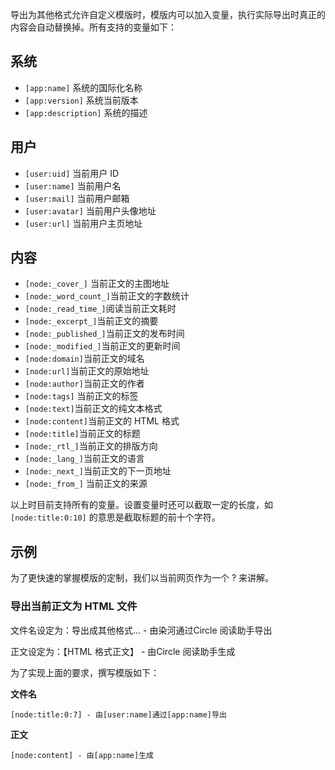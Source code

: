 导出为其他格式允许自定义模版时，模版内可以加入变量，执行实际导出时真正的内容会自动替换掉。所有支持的变量如下：

系统
--

*   `[app:name]` 系统的国际化名称
*   `[app:version]` 系统当前版本
*   `[app:description]` 系统的描述

用户
--

*   `[user:uid]` 当前用户 ID
*   `[user:name]` 当前用户名
*   `[user:mail]` 当前用户邮箱
*   `[user:avatar]` 当前用户头像地址
*   `[user:url]` 当前用户主页地址

内容
--

*   `[node:_cover_]` 当前正文的主图地址
*   `[node:_word_count_]`当前正文的字数统计
*   `[node:_read_time_]`阅读当前正文耗时
*   `[node:_excerpt_]`当前正文的摘要
*   `[node:_published_]`当前正文的发布时间
*   `[node:_modified_]`当前正文的更新时间
*   `[node:domain]`当前正文的域名
*   `[node:url]`当前正文的原始地址
*   `[node:author]`当前正文的作者
*   `[node:tags]` 当前正文的标签
*   `[node:text]`当前正文的纯文本格式
*   `[node:content]`当前正文的 HTML 格式
*   `[node:title]`当前正文的标题
*   `[node:_rtl_]`当前正文的排版方向
*   `[node:_lang_]`当前正文的语言
*   `[node:_next_]`当前正文的下一页地址
*   `[node:_from_]` 当前正文的来源

以上时目前支持所有的变量。设置变量时还可以截取一定的长度，如 `[node:title:0:10]` 的意思是截取标题的前十个字符。

示例
--

为了更快速的掌握模版的定制，我们以当前网页作为一个 ? 来讲解。

### 导出当前正文为 HTML 文件

文件名设定为：导出成其他格式... - 由染河通过Circle 阅读助手导出

正文设定为：【HTML 格式正文】 - 由Circle 阅读助手生成

为了实现上面的要求，撰写模版如下：

**文件名**

    [node:title:0:7] - 由[user:name]通过[app:name]导出

**正文**

    [node:content] - 由[app:name]生成